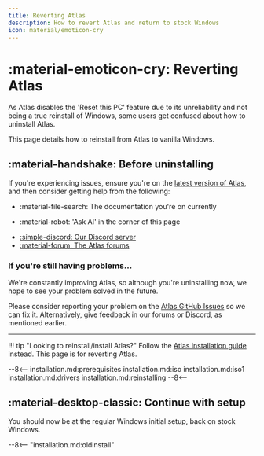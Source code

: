 ```yaml
---
title: Reverting Atlas
description: How to revert Atlas and return to stock Windows
icon: material/emoticon-cry
---
```


# :material-emoticon-cry: Reverting Atlas

As Atlas disables the 'Reset this PC' feature due to its unreliability and not being a true reinstall of Windows, some users get confused about how to uninstall Atlas.

This page details how to reinstall from Atlas to vanilla Windows.

## :material-handshake: Before uninstalling

If you're experiencing issues, ensure you're on the [latest version of Atlas](installation.md), and then consider getting help from the following:

- :material-file-search: The documentation you're on currently
- <a style="cursor: pointer" onclick="const button=document.querySelector('#kapa-widget-container > button'); if (button) button.click();">
    <p>:material-robot: 'Ask AI' in the corner of this page</p>
  </a>
- [:simple-discord: Our Discord server](https://discord.atlasos.net)
- [:material-forum: The Atlas forums](https://forum.atlasos.net)

### If you're still having problems...

We're constantly improving Atlas, so although you're uninstalling now, we hope to see your problem solved in the future.

Please consider reporting your problem on the [Atlas GitHub Issues](https://github.com/Atlas-OS/Atlas/issues) so we can fix it.
Alternatively, give feedback in our forums or Discord, as mentioned earlier.

---

!!! tip "Looking to reinstall/install Atlas?"
    Follow the [Atlas installation guide](installation.md) instead. This page is for reverting Atlas.

--8<--
installation.md:prerequisites
installation.md:iso
installation.md:iso1
installation.md:drivers
installation.md:reinstalling
--8<--

## :material-desktop-classic: Continue with setup

You should now be at the regular Windows initial setup, back on stock Windows.

--8<-- "installation.md:oldinstall"